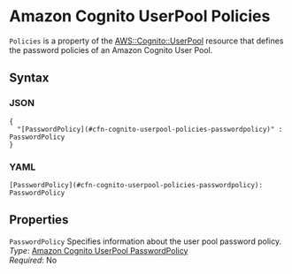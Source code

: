 # Amazon Cognito UserPool Policies<a name="aws-properties-cognito-userpool-policies"></a>

`Policies` is a property of the [AWS::Cognito::UserPool](aws-resource-cognito-userpool.md) resource that defines the password policies of an Amazon Cognito User Pool\.

## Syntax<a name="aws-properties-cognito-userpool-policies-syntax"></a>

### JSON<a name="aws-properties-cognito-userpool-policies-syntax.json"></a>

```
{
  "[PasswordPolicy](#cfn-cognito-userpool-policies-passwordpolicy)" : PasswordPolicy
}
```

### YAML<a name="aws-properties-cognito-userpool-policies-syntax.yaml"></a>

```
[PasswordPolicy](#cfn-cognito-userpool-policies-passwordpolicy): PasswordPolicy
```

## Properties<a name="aws-properties-cognito-userpool-policies-properties"></a>

`PasswordPolicy`  <a name="cfn-cognito-userpool-policies-passwordpolicy"></a>
Specifies information about the user pool password policy\.  
*Type*: [Amazon Cognito UserPool PasswordPolicy](aws-properties-cognito-userpool-passwordpolicy.md)  
*Required*: No